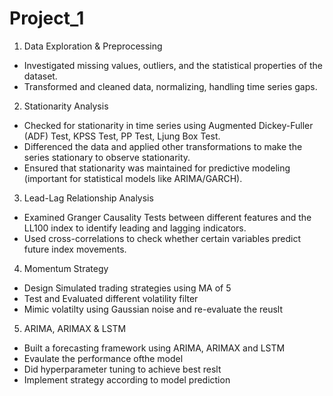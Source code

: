# Project_1

1. Data Exploration & Preprocessing
- Investigated missing values, outliers, and the statistical properties of the dataset.
- Transformed and cleaned data, normalizing, handling time series gaps.

2. Stationarity Analysis
- Checked for stationarity in time series using Augmented Dickey-Fuller (ADF) Test, KPSS Test, PP Test, Ljung Box Test.
- Differenced the data and applied other transformations to make the series stationary to observe stationarity.
- Ensured that stationarity was maintained for predictive modeling (important for statistical models like ARIMA/GARCH).
  
3.  Lead-Lag Relationship Analysis
- Examined Granger Causality Tests between different features and the LL100 index to identify leading and lagging indicators.
- Used cross-correlations to check whether certain variables predict future index movements.

4. Momentum Strategy
- Design Simulated trading strategies using MA of 5 
- Test and Evaluated different volatility filter
- Mimic volatilty using Gaussian noise and re-evaluate the reuslt
  
5. ARIMA, ARIMAX & LSTM
- Built a forecasting framework using ARIMA, ARIMAX and LSTM
- Evaulate the performance ofthe model
- Did hyperparameter tuning to achieve best reslt
- Implement strategy according to model prediction
   
